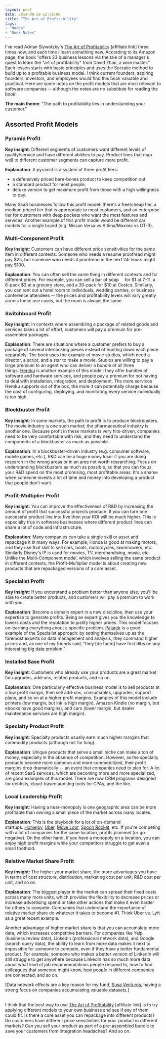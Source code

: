 ```yaml
---
layout: post
date: 2014-08-29 12:59:00
title: "The Art of Profitability"
tags:
- "Notes"
- "Book Notes"
---
```


I've read Adrian Slywotzky's <a href="http://www.amazon.com/gp/product/0446692271/ref=as_li_tl?ie=UTF8&camp=1789&creative=390957&creativeASIN=0446692271&linkCode=as2&tag=lesbl0f-20&linkId=BYYMYPTBBVGHJJIK" target="_blank">The Art of Profitability</a> [affiliate link] three times now, and each time I learn something new. According to its Amazon page, the book "offers 23 business lessons via the tale of a manager's quest to learn the "art of profitability" from David Zhao, a wise master." Each lesson starts with basic principles and uses the Socratic method to build up to a profitable business model. I think current founders, aspiring founders, investors, and employees would find this book valuable and practical. Here are some notes on the profit models that are most relevant to software companies -- although the notes are no substitute for reading the book!

**The main theme**: "The path to profitability lies in understanding your customer."

## Assorted Profit Models

### Pyramid Profit

**Key insight**: Different segments of customers want different levels of quality/service and have different abilities to pay. Product lines that map well to different customer segments can capture more profit.

**Explanation**: A pyramid is a system of three profit tiers:

- a defensively priced bare-bones product to keep competition out.
- a standard product for most people.
- deluxe version to get maximum profit from those with a high willingness to pay.

Many SaaS businesses follow this profit model: there's a free/cheap tier, a medium priced tier that is appropriate to most customers, and an enterprise tier for customers with deep pockets who want the most features and services. Another example of this profit model would be different car models for a single brand (e.g. Nissan Versa vs Altima/Maxima vs GT-R).

### Multi-Component Profit

**Key insight**: Customers can have different price sensitivities for the same item in different contexts. Someone who needs a resume proofread might pay $25, but someone who needs it proofread in the next 24-hours might pay $100.

**Explanation**: You can often sell the same thing in different contexts and for different prices. For example, you can sell a bar of soap     for $1 at 7-11, a 6-pack $3 at a grocery store, and a 30-pack for $10 at Costco. Similarly, you can rent out a hotel room to individuals, wedding parties, or business conference attendees -- the prices and profitability levels will vary greatly across these use cases, but the room is always the same.

### Switchboard Profit

**Key insight**: In contexts where assembling a package of related goods and services takes a lot of effort, customers will pay a premium for pre-assembled packages.

**Explanation**: There are situations where a customer prefers to buy a package of several interlocking pieces instead of hunting down each piece separately. The book uses the example of movie studios, which need a director, a script, and a star to make a movie. Studios are willing to pay a large premium to an agent who can deliver a bundle of all three things. <a href="https://addons.heroku.com/" target="_blank">Heroku</a> is another example of this model: they offer bundles of software and hardware services, and people pay a premium for not having to deal with installation, integration, and deployment. The more services Heroku supports out of the box, the more it can potentially charge because the cost of configuring, deploying, and monitoring every service individually is too high.

### Blockbuster Profit

**Key insight**: In some markets, the path to profit is to produce blockbusters. The movie industry is one such market; the pharmaceutical industry is another one. Because profit in these markets is very hits-driven, companies need to be very comfortable with risk, and they need to understand the components of a blockbuster as much as possible.

**Explanation**: In a blockbuster-driven industry (e.g. consumer software, mobile games, etc.), R&D can be a huge money loser if you are doing research in the wrong areas or in an area not worth researching. Focus on understanding blockbusters as much as possible, so that you can focus your R&D spend on the most promising, most profitable areas. It's a shame when someone invests a lot of time and money into developing a product that people don't want.

### Profit-Multiplier Profit

**Key insight**: You can improve the effectiveness of R&D by increasing the amount of profit that successful projects produce. If you can turn one successful product line into five then your ROI will be much higher. This is especially true in software businesses where different product lines can share a lot of code and infrastructure.

**Explanation**: Many companies can take a single skill or asset and repackage it in many ways. For example, Honda is good at making motors, and they use that skill to sell cars, boats, motorcycles, lawnmowers, etc. Similarly Disney's IP is used for movies, TV, merchandising, music, etc. Unlike the Multi-Component model, which involves selling the same product in different contexts, the Profit-Multiplier model is about creating new products that are repackaged versions of a core asset.

### Specialist Profit

**Key insight**: If you understand a problem better than anyone else, you'll be able to create better products, and customers will pay a premium to work with you.

**Explanation**: Become a domain expert in a new discipline, then use your expertise to generate profits. Being an expert gives you the knowledge to lowers costs and the reputation to justify higher prices. This model focuses on learning everything about a specific problem. <a href="https://www.palantir.com/" target="_blank">Palantir</a> is a good example of the Specialist approach: by setting themselves up as the foremost experts on data management and analysis, they command higher prices and, as one of my friends said, "they [de facto] have first dibs on any interesting big data problem."

### Installed Base Profit

**Key insight**: Customers who already use your products are a great market for upgrades, add-ons, related products, and so on.

**Explanation**: One particularly effective business model is to sell products at a low profit margin, then sell add-ons, consumables, upgrades, support plans, and so on at a higher profit margins. Examples of this model include printers (low margin, but ink is high margin), Amazon Kindle (no margin, but ebooks have good margins), and cars (lower margin, but dealer maintenance services are high margin).

### Specialty Product Profit

**Key insight**: Specialty products usually earn much higher margins that commodity products (although not for long).

**Explanation**: Unique products that serve a small niche can make a ton of money, especially in the absence of competition. However, as the specialty products become more common and more commoditized, their profit margins drop dramatically -- an event that companies need to plan for. A lot of recent SaaS services, which are becoming more and more specialized, are good examples of this model. There are now CRM programs designed for dentists, cloud-based auditing tools for CPAs, and the like.

### Local Leadership Profit

**Key insight**: Having a near-monopoly is one geographic area can be more profitable than owning a small piece of the market across many locales.

**Explanation**: This is the playbook for a lot of on-demand startups: <a href="https://www.homejoy.com/" target="_blank">Homejoy</a>, <a href="https://www.uber.com/" target="_blank">Uber</a>, <a href="https://www.moveloot.com/" target="_blank">Move Loot</a>, <a href="https://www.spoonrocket.com/" target="_blank">Spoon Rocket</a>, etc. If you're competing with a lot of companies for the same location, profits plummet (or go negative). On the other hand, if you have a monopoly on a location, you can enjoy high profit margins while your competitors struggle to get even a small foothold.

### Relative Market Share Profit

**Key insight**: The higher your market share, the more advantages you have in terms of cost structure, distribution, marketing cost per unit, R&D cost per unit, and so on.

**Explanation**: The biggest player in the market can spread their fixed costs across many more units, which provides the flexibility to decrease prices or increase advertising spend or take other actions that make it even harder for others to compete. Companies that understand the importance of relative market share do whatever it takes to become #1. Think Uber vs. Lyft as a great recent example.

Another advantage of higher market share is that you can accumulate more data, which increases competitive barriers. For companies like Yelp (business review data), LinkedIn (professional network data), and Google (search query data), the ability to learn from more data makes it next to impossible for someone to compete, even if they have a better fundamental product. For example, someone who makes a better version of LinkedIn will still struggle to get anywhere because LinkedIn has so much more data about what kind of job recommendations people respond to, how to find colleagues that someone might know, how people in different companies are connected, and so on.

[Data network effects are a key reason for my fund, <a href="http://www.susaventures.com/" target="_blank">Susa Ventures</a>, having a strong focus on companies accumulating valuable datasets.]  

<br>
I think that the best way to use <a href="http://www.amazon.com/gp/product/0446692271/ref=as_li_tl?ie=UTF8&camp=1789&creative=390957&creativeASIN=0446692271&linkCode=as2&tag=lesbl0f-20&linkId=BYYMYPTBBVGHJJIK" target="_blank">The Art of Profitability</a> [affiliate link] is to try applying different models to your own business and see if any of them could fit. Is there a core asset you can repackage into different products? Do customers have different price sensitivities for your product in different markets? Can you sell your product as part of a pre-assembled bundle to save your customers from integration headaches? And so on.